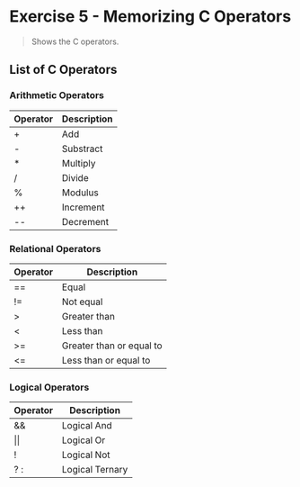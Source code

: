 # Exercise 5 - Memorizing C Operators
> Shows the C operators.

## List of C Operators

### Arithmetic Operators
|Operator|Description|
|--------|-----------|
| + | Add |
|-|Substract|
|*|Multiply|
|/|Divide|
|%|Modulus|
|++|Increment|
|--|Decrement|

### Relational Operators
|Operator|Description|
|--------|-----------|
|==|Equal|
|!=|Not equal|
|>|Greater than|
|<|Less than|
|>=|Greater than or equal to|
|<=|Less than or equal to|

### Logical Operators
|Operator|Description|
|--------|-----------|
|&&|Logical And|
| \|\| |Logical Or|
|!|Logical Not|
|? :|Logical Ternary|



